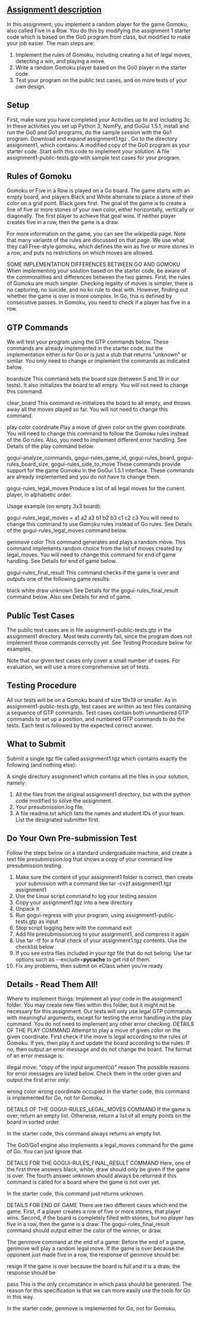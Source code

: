 ## [Assignment1 description](https://jrwright.info/cmput455/assignments/a1.html)

In this assignment, you implement a random player for the game Gomoku, also called Five in a Row. 
You do this by modifying the assignment 1 starter code which is based on the Go0 program from class, but modified to make your job easier. The main steps are:

1. Implement the rules of Gomoku, including creating a list of legal moves, detecting a win, and playing a move.
2. Write a random Gomoku player based on the Go0 player in the starter code.
3. Test your program on the public test cases, and on more tests of your own design.



## Setup
First, make sure you have completed your Activities up to and including 3c. In these activities you set up Python 3, NumPy, and GoGui 1.5.1, install and run the Go0 and Go1 programs, do the sample session with the Go1 program.
Download and expand assignment1.tgz . Go to the directory assignment1, which contains:
A modified copy of the Go0 program as your starter code. Start with this code to implement your solution.
A file assignment1-public-tests.gtp with sample test cases for your program.



## Rules of Gomoku
Gomoku or Five in a Row is played on a Go board. The game starts with an empty board, and players Black and White alternate to place a stone of their color on a grid point. Black goes first. The goal of the game is to create a line of five or more stones of your own color, either horizontally, vertically or diagonally. The first player to achieve that goal wins. If neither player creates five in a row, then the game is a draw.

For more information on the game, you can see the wikipedia page. Note that many variants of the rules are discussed on that page. We use what they call Free-style gomoku, which defines the win as five or more stones in a row, and puts no restrictions on which moves are allowed.

SOME IMPLEMENTATION DIFFERENCES BETWEEN GO AND GOMOKU
When implementing your solution based on the starter code, be aware of the commonalities and differences between the two games. First, the rules of Gomoku are much simpler. Checking legality of moves is simpler, there is no capturing, no suicide, and no ko rule to deal with. However, finding out whether the game is over is more complex. In Go, this is defined by consecutive passes. In Gomoku, you need to check if a player has five in a row.



## GTP Commands
We will test your program using the GTP commands below. These commands are already implemented in the starter code, but the implementation either is for Go or is just a stub that returns "unknown" or similar. You only need to change or implement the commands as indicated below.

boardsize
This command sets the board size (between 5 and 19 in our tests). It also initializes the board to all empty. You will not need to change this command.

clear_board
This command re-initializes the board to all empty, and throws away all the moves played so far. You will not need to change this command.

play color coordinate
Play a move of given color on the given coordinate. You will need to change this command to follow the Gomoku rules instead of the Go rules. Also, you need to implement different error handling. See Details of the play command below.

gogui-analyze_commands, gogui-rules_game_id, gogui-rules_board, gogui-rules_board_size, gogui-rules_side_to_move
These commands provide support for the game Gomoku in the GoGui 1.5.1 interface. These commands are already implemented and you do not have to change them.

gogui-rules_legal_moves
Produce a list of all legal moves for the current player, in alphabetic order.

Usage example (on empty 3x3 board):

gogui-rules_legal_moves
= a1 a2 a3 b1 b2 b3 c1 c2 c3
You will need to change this command to use Gomoku rules instead of Go rules. See Details of the gogui-rules_legal_moves command below.

genmove color
This command generates and plays a random move. This command implements random choice from the list of moves created by legal_moves. You will need to change this command for end of game handling. See Details for end of game below.

gogui-rules_final_result
This command checks if the game is over and outputs one of the following game results:

black
white
draw
unknown
See Details for the gogui-rules_final_result command below. Also see Details for end of game.



## Public Test Cases
The public test cases are in file assignment1-public-tests.gtp in the assignment1 directory. Most tests currently fail, since the program does not implement those commands correctly yet. See Testing Procedure below for examples.

Note that our given test cases only cover a small number of cases. For evaluation, we will use a more comprehensive set of tests.



## Testing Procedure
All our tests will be on a Gomoku board of size 19x19 or smaller. As in assignment1-public-tests.gtp, test cases are written as text files containing a sequence of GTP commands. Test cases contain both unnumbered GTP commands to set up a position, and numbered GTP commands to do the tests. Each test is followed by the expected correct answer.



## What to Submit
Submit a single tgz file called assignment1.tgz which contains exactly the following (and nothing else):

A single directory assignment1 which contains all the files in your solution, namely:

1. All the files from the original assignment1 directory, but with the python code modified to solve the assignment.
2. Your presubmission.log file.
3. A file readme.txt which lists the names and student IDs of your team. List the designated submitter first.


## Do Your Own Pre-submission Test
Follow the steps below on a standard undergraduate machine, and create a text file presubmission.log that shows a copy of your command line presubmission testing.

1. Make sure the content of your assignment1 folder is correct, then create your submission with a command like tar -cvzf assignment1.tgz assignment1
2. Use the Linux script command to log your testing session
3. Copy your assignment1.tgz into a new directory
4. Unpack it
5. Run gogui-regress with your program, using assignment1-public-tests.gtp as input
6. Stop script logging here with the command exit
7. Add file presubmission.log to your assignment1, and compress it again
8. Use tar -tf for a final check of your assignment1.tgz contents. Use the checklist below
9. If you see extra files included in your tgz file that do not belong:
    Use tar options such as --exclude=__pycache__ to get rid of them.
10. Fix any problems, then submit on eClass when you're ready



## Details - Read Them All!
Where to implement things: Implement all your code in the assignment1 folder. You may create new files within this folder, but it might not be necessary for this assignment.
Our tests will only use legal GTP commands with meaningful arguments, except for testing the error handling in the play command. You do not need to implement any other error checking.
DETAILS OF THE PLAY COMMAND
Attempt to play a move of given color on the given coordinate. First check if the move is legal according to the rules of Gomoku. If yes, then play it and update the board according to the rules. If no, then output an error message and do not change the board. The format of an error message is:

illegal move: "copy of the input argument(s)" reason
The possible reasons for error messages are listed below. Check them in the order given and output the first error only:

wrong color
wrong coordinate
occupied
In the starter code, this command is implemented for Go, not for Gomoku.

DETAILS OF THE GOGUI-RULES_LEGAL_MOVES COMMAND
If the game is over, return an empty list. Otherwise, return a list of all empty points on the board in sorted order.

In the starter code, this command always returns an empty list.

The Go0/Go1 engine also implements a legal_moves command for the game of Go. You can just ignore that.

DETAILS FOR THE GOGUI-RULES_FINAL_RESULT COMMAND
Here, one of the first three answers black, white, draw should only be given if the game is over. The fourth answer unknown should always be returned if this command is called for a board where the game is not over yet.

In the starter code, this command just returns unknown.

DETAILS FOR END OF GAME
There are two different cases which end the game. First, if a player creates a row of five or more stones, that player wins. Second, if the board is completely filled with stones, but no player has five in a row, then the game is a draw. The gogui-rules_final_result command should output either the color of the winner, or draw.

The genmove command at the end of a game: Before the end of a game, genmove will play a random legal move. If the game is over because the opponent just made five in a row, the response of genmove should be:

resign
If the game is over because the board is full and it is a draw, the response should be

pass
This is the only circumstance in which pass should be generated. The reason for this specification is that we can more easily use the tools for Go in this way.

In the starter code, genmove is implemented for Go, not for Gomoku.

